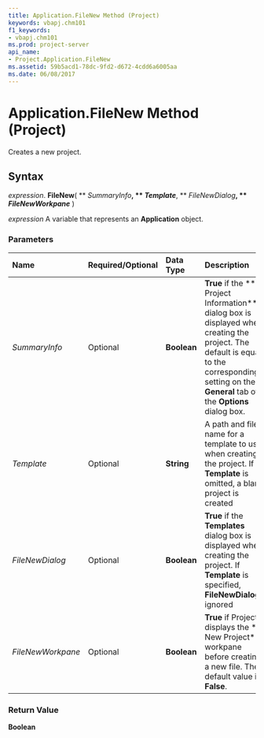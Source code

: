 ```yaml
---
title: Application.FileNew Method (Project)
keywords: vbapj.chm101
f1_keywords:
- vbapj.chm101
ms.prod: project-server
api_name:
- Project.Application.FileNew
ms.assetid: 59b5acd1-78dc-9fd2-d672-4cdd6a6005aa
ms.date: 06/08/2017
---
```



# Application.FileNew Method (Project)

Creates a new project.


## Syntax

 _expression_. **FileNew**( ** _SummaryInfo_**, ** _Template_**, ** _FileNewDialog_**, ** _FileNewWorkpane_** )

 _expression_ A variable that represents an **Application** object.


### Parameters



|**Name**|**Required/Optional**|**Data Type**|**Description**|
|:-----|:-----|:-----|:-----|
| _SummaryInfo_|Optional|**Boolean**|**True** if the ** Project Information** dialog box is displayed when creating the project. The default is equal to the corresponding setting on the **General** tab of the **Options** dialog box.|
| _Template_|Optional|**String**|A path and file name for a template to use when creating the project. If  **Template** is omitted, a blank project is created|
| _FileNewDialog_|Optional|**Boolean**|**True** if the **Templates** dialog box is displayed when creating the project. If **Template** is specified, **FileNewDialog**is ignored|
| _FileNewWorkpane_|Optional|**Boolean**|**True** if Project displays the ** New Project** workpane before creating a new file. The default value is **False**.|

### Return Value

 **Boolean**


